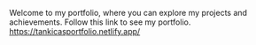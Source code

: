 Welcome to my portfolio, where you can explore my projects and achievements.
Follow this link to see my portfolio.
https://tankicasportfolio.netlify.app/
